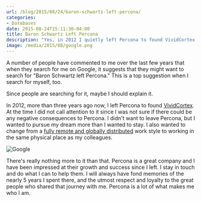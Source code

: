 ```yaml
---
url: /blog/2015/08/24/baron-schwartz-left-percona/
categories:
- Databases
date: 2015-08-24T15:11:30-04:00
title: Baron Schwartz Left Percona
description: "Yes, in 2012 I quietly left Percona to found VividCortex."
image: /media/2015/08/google.png
---
```


A number of people have commented to me over the last few years that when they
search for me on Google, it suggests that they might want to search for "Baron
Schwartz left Percona." This is a top suggestion when I search for myself, too.

Since people are searching for it, maybe I should explain it.

<!--more-->

In 2012, more than
three years ago now, I left Percona to found
[VividCortex](https://vividcortex.com/). At the time I did not call attention to
it since I was not sure if there could be any negative consequences to Percona.
I didn't want to leave Percona, but I wanted to pursue my dream more than I
wanted to stay. I also wanted to change from a
[fully remote and globally distributed](/blog/2009/09/27/6-ways-to-stay-sane-while-working-from-home/) work style to
working in the same physical place as my colleagues.

![Google](/media/2015/08/google.png)

There's really nothing more to it than that. Percona is a great company and I
have been impressed at their growth and success since I left.  I stay in touch
and do what I can to help them. I will always have fond memories of the nearly 5
years I spent there, and the utmost respect and loyalty to the great people who
shared that journey with me. Percona is a lot of what makes me who I am.
